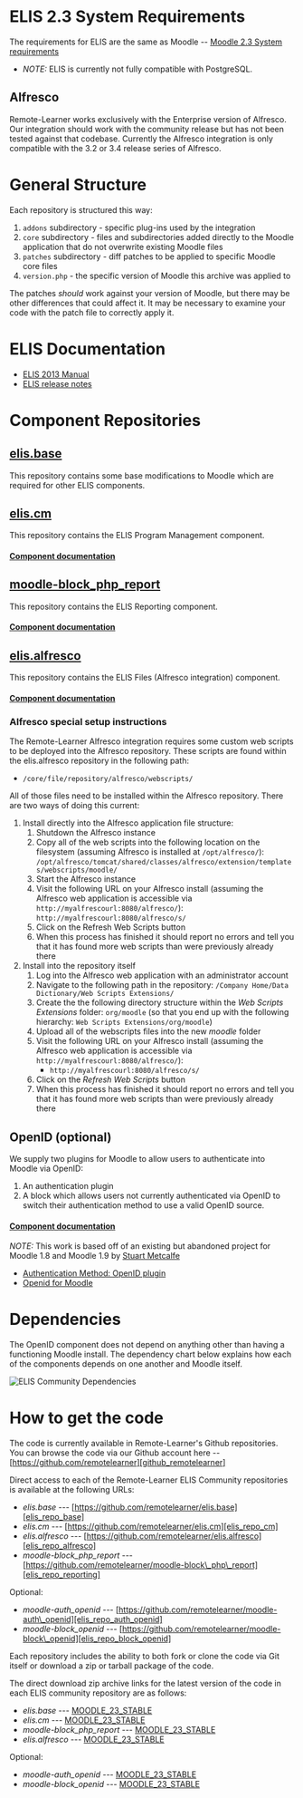 
ELIS 2.3 System Requirements
============================

The requirements for ELIS are the same as Moodle -- [Moodle 2.3 System requirements][moodle_requirements]

*	*NOTE:* ELIS is currently not fully compatible with PostgreSQL.

Alfresco
--------

Remote-Learner works exclusively with the Enterprise version of Alfresco. Our
integration should work with the community release but has not been tested against
that codebase. Currently the Alfresco integration is only compatible with the
3.2 or 3.4 release series of Alfresco.


General Structure
=================

Each repository is structured this way:

1.	`addons` subdirectory - specific plug-ins used by the integration
2.	`core` subdirectory - files and subdirectories added directly to the Moodle
	application that do not  overwrite existing Moodle files
3.	`patches` subdirectory - diff patches to be applied to specific Moodle core
	files
4.	`version.php` - the specific version of Moodle this archive was applied to

The patches _should_ work against your version of Moodle, but there may be other
differences that could affect it. It may be necessary to examine your code with
the patch file to correctly apply it.


ELIS Documentation
==================

*	[ELIS 2013 Manual][elis_docs_home]
*	[ELIS release notes][elis_release_notes]


Component Repositories
======================

[elis.base][elis_repo_branch_base]
---------------------------

This repository contains some base modifications to Moodle which are required for
other ELIS components.

[elis.cm][elis_repo_branch_cm]
------------------------------

This repository contains the ELIS Program Management component.

#### [Component documentation][elis_docs_home]

[moodle-block\_php\_report][elis_repo_branch_reporting]
--------------------

This repository contains the ELIS Reporting component.

#### [Component documentation][elis_docs_reporting]

[elis.alfresco][elis_repo_branch_alfresco]
------------------------------------------

This repository contains the ELIS Files (Alfresco integration) component.

#### [Component documentation][elis_files_docs]

### Alfresco special setup instructions

The Remote-Learner Alfresco integration requires some custom web scripts to be
deployed into the Alfresco repository. These scripts are found within the
elis.alfresco repository in the following path:

*	`/core/file/repository/alfresco/webscripts/`

All of those files need to be installed within the Alfresco repository. There are
two ways of doing this current:

1. Install directly into the Alfresco application file structure:
	1.	Shutdown the Alfresco instance
	2.	Copy all of the web scripts into the following location on the filesystem
		(assuming Alfresco is installed at `/opt/alfresco/`):
		`/opt/alfresco/tomcat/shared/classes/alfresco/extension/templates/webscripts/moodle/`
	3.	Start the Alfresco instance
	4.	Visit the following URL on your Alfresco install (assuming the Alfresco
		web application is accessible via `http://myalfrescourl:8080/alfresco/`):
		`http://myalfrescourl:8080/alfresco/s/`
	5.	Click on the Refresh Web Scripts button
	6.	When this process has finished it should report no errors and tell you
		that it has found more web scripts than were previously already there
2. Install into the repository itself
	1.	Log into the Alfresco web application with an administrator account
	2.	Navigate to the following path in the repository:
		`/Company Home/Data Dictionary/Web Scripts Extensions/`
	3.	Create the the following directory structure within the *Web Scripts
		Extensions* folder: `org/moodle` (so that you end up with the following
		hierarchy: `Web Scripts Extensions/org/moodle`)
	4.	Upload all of the webscripts files into the new *moodle* folder
	5.	Visit the following URL on your Alfresco install (assuming the Alfresco
		web application is accessible via `http://myalfrescourl:8080/alfresco/`):
		*	`http://myalfrescourl:8080/alfresco/s/`
	6.	Click on the *Refresh Web Scripts* button
	7.	When this process has finished it should report no errors and tell you
		that it has found more web scripts than were previously already there

OpenID (optional)
-----------------

We supply two plugins for Moodle to allow users to authenticate into Moodle via OpenID:
1.	An authentication plugin
2.	A block which allows users not currently authenticated via OpenID to switch
	their authentication method to use a valid OpenID source.

#### [Component documentation][elis_docs_openid]

*NOTE:* This work is based off of an existing but abandoned project for Moodle 1.8
and Moodle 1.9 by [Stuart Metcalfe][stuart_metcalfe]

*	[Authentication Method: OpenID plugin][moodle_org_openid]
*	[Openid for Moodle][openid_original_source]

Dependencies
============

The OpenID component does not depend on anything other than having a functioning
Moodle install. The dependency chart below explains how each of the components
depends on one another and Moodle itself.

![ELIS Community Dependencies][img_depdencies]


How to get the code
===================

The code is currently available in Remote-Learner's Github repositories. You can
browse the code via our Github account here -- [https://github.com/remotelearner][github_remotelearner]

Direct access to each of the Remote-Learner ELIS Community repositories is
available at the following URLs:

*	*elis.base* --- [https://github.com/remotelearner/elis.base][elis_repo_base]
*	*elis.cm* --- [https://github.com/remotelearner/elis.cm][elis_repo_cm]
*	*elis.alfresco* --- [https://github.com/remotelearner/elis.alfresco][elis_repo_alfresco]
*	*moodle-block_php_report* --- [https://github.com/remotelearner/moodle-block\_php\_report][elis_repo_reporting]

Optional:

*	*moodle-auth_openid* --- [https://github.com/remotelearner/moodle-auth\_openid][elis_repo_auth_openid]
*	*moodle-block_openid* --- [https://github.com/remotelearner/moodle-block\_openid][elis_repo_block_openid]

Each repository includes the ability to both fork or clone the code via Git itself
or download a zip or tarball package of the code.

The direct download zip archive links for the latest version of the code in each
ELIS community repository are as follows:

*	*elis.base* --- [MOODLE\_23\_STABLE][zipdl_elis_base]
*	*elis.cm* --- [MOODLE\_23\_STABLE][zipdl_elis_cm]
*	*moodle-block_php_report* --- [MOODLE\_23\_STABLE][zipdl_elis_reporting]
*	*elis.alfresco* --- [MOODLE\_23\_STABLE][zipdl_elis_alfresco]

Optional:

*	*moodle-auth_openid* --- [MOODLE\_23\_STABLE][zipdl_auth_openid]
*	*moodle-block_openid* --- [MOODLE\_23\_STABLE][zipdl_block_openid]


[moodle_requirements]: http://docs.moodle.org/dev/Moodle_2.3_release_notes#Requirements
[elis_docs_home]: http://rlcommunity.remote-learner.net/mod/book/view.php?id=69
[elis_release_notes]: http://rlcommunity.remote-learner.net/course/view.php?id=2
[elis_files_docs]: http://rlcommunity.remote-learner.net/mod/book/view.php?id=65
[elis_docs_reporting]: http://rlcommunity.remote-learner.net/mod/book/view.php?id=69&chapterid=902
[elis_docs_openid]: http://rlcommunity.remote-learner.net/mod/book/view.php?id=26
[stuart_metcalfe]: https://launchpad.net/~stuartmetcalfe
[moodle_org_openid]: https://moodle.org/mod/data/view.php?d=13&rid=928]
[openid_original_source]: https://launchpad.net/moodle-openid
[img_depdencies]: https://raw.github.com/remotelearner/elis.base/MOODLE_23_STABLE/elis_community_dependencies.png
[github_remotelearner]: https://github.com/remotelearner
[elis_repo_base]: https://github.com/remotelearner/elis.base
[elis_repo_cm]: https://github.com/remotelearner/elis.cm
[elis_repo_alfresco]: https://github.com/remotelearner/elis.alfresco
[elis_repo_reporting]: https://github.com/remotelearner/moodle-block_php_report
[elis_repo_auth_openid]: https://github.com/remotelearner/moodle-auth_openid
[elis_repo_block_openid]: https://github.com/remotelearner/moodle-block_openid
[elis_repo_branch_base]: https://github.com/remotelearner/elis.base/tree/MOODLE_23_STABLE
[elis_repo_branch_cm]: https://github.com/remotelearner/elis.cm/tree/MOODLE_23_STABLE
[elis_repo_branch_alfresco]: https://github.com/remotelearner/elis.alfresco/tree/MOODLE_23_STABLE
[elis_repo_branch_reporting]: https://github.com/remotelearner/moodle-block_php_report/tree/MOODLE_23_STABLE
[zipdl_elis_base]: https://github.com/remotelearner/elis.base/zipball/MOODLE_23_STABLE
[zipdl_elis_cm]: https://github.com/remotelearner/elis.cm/zipball/MOODLE_23_STABLE
[zipdl_elis_reporting]: https://github.com/remotelearner/moodle-block_php_report/zipball/MOODLE_23_STABLE
[zipdl_elis_alfresco]: https://github.com/remotelearner/elis.alfresco/zipball/MOODLE_23_STABLE
[zipdl_auth_openid]: https://github.com/remotelearner/moodle-auth_openid/zipball/MOODLE_23_STABLE
[zipdl_block_openid]: https://github.com/remotelearner/moodle-block_openid/zipball/MOODLE_23_STABLE


